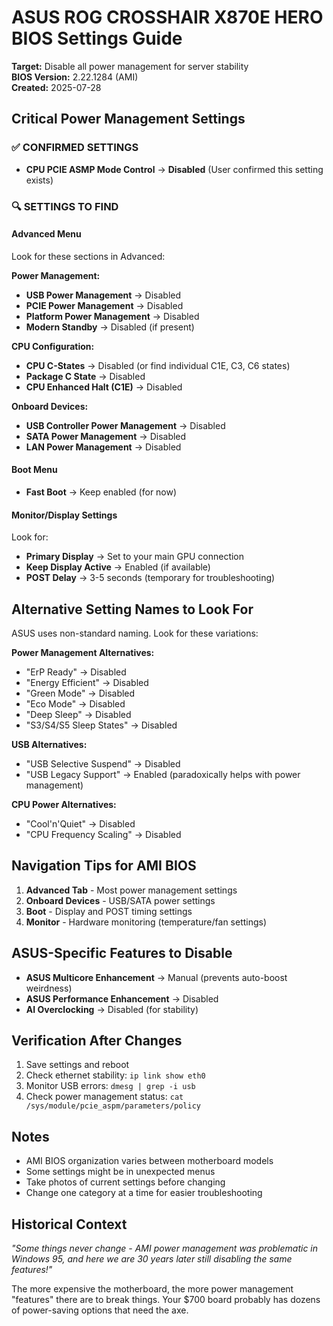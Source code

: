 # ASUS ROG CROSSHAIR X870E HERO BIOS Settings Guide

**Target:** Disable all power management for server stability  
**BIOS Version:** 2.22.1284 (AMI)  
**Created:** 2025-07-28

## Critical Power Management Settings

### ✅ CONFIRMED SETTINGS
- **CPU PCIE ASMP Mode Control** → **Disabled** (User confirmed this setting exists)

### 🔍 SETTINGS TO FIND

#### Advanced Menu
Look for these sections in Advanced:

**Power Management:**
- **USB Power Management** → Disabled
- **PCIE Power Management** → Disabled  
- **Platform Power Management** → Disabled
- **Modern Standby** → Disabled (if present)

**CPU Configuration:**
- **CPU C-States** → Disabled (or find individual C1E, C3, C6 states)
- **Package C State** → Disabled
- **CPU Enhanced Halt (C1E)** → Disabled

**Onboard Devices:**
- **USB Controller Power Management** → Disabled
- **SATA Power Management** → Disabled
- **LAN Power Management** → Disabled

#### Boot Menu
- **Fast Boot** → Keep enabled (for now)

#### Monitor/Display Settings
Look for:
- **Primary Display** → Set to your main GPU connection
- **Keep Display Active** → Enabled (if available)
- **POST Delay** → 3-5 seconds (temporary for troubleshooting)

## Alternative Setting Names to Look For

ASUS uses non-standard naming. Look for these variations:

**Power Management Alternatives:**
- "ErP Ready" → Disabled
- "Energy Efficient" → Disabled  
- "Green Mode" → Disabled
- "Eco Mode" → Disabled
- "Deep Sleep" → Disabled
- "S3/S4/S5 Sleep States" → Disabled

**USB Alternatives:**
- "USB Selective Suspend" → Disabled
- "USB Legacy Support" → Enabled (paradoxically helps with power management)

**CPU Power Alternatives:**
- "Cool'n'Quiet" → Disabled
- "CPU Frequency Scaling" → Disabled

## Navigation Tips for AMI BIOS

1. **Advanced Tab** - Most power management settings
2. **Onboard Devices** - USB/SATA power settings  
3. **Boot** - Display and POST timing settings
4. **Monitor** - Hardware monitoring (temperature/fan settings)

## ASUS-Specific Features to Disable

- **ASUS Multicore Enhancement** → Manual (prevents auto-boost weirdness)
- **ASUS Performance Enhancement** → Disabled
- **AI Overclocking** → Disabled (for stability)

## Verification After Changes

1. Save settings and reboot
2. Check ethernet stability: `ip link show eth0`
3. Monitor USB errors: `dmesg | grep -i usb`
4. Check power management status: `cat /sys/module/pcie_aspm/parameters/policy`

## Notes

- AMI BIOS organization varies between motherboard models
- Some settings might be in unexpected menus
- Take photos of current settings before changing
- Change one category at a time for easier troubleshooting

## Historical Context

*"Some things never change - AMI power management was problematic in Windows 95, and here we are 30 years later still disabling the same features!"*

The more expensive the motherboard, the more power management "features" there are to break things. Your $700 board probably has dozens of power-saving options that need the axe.
